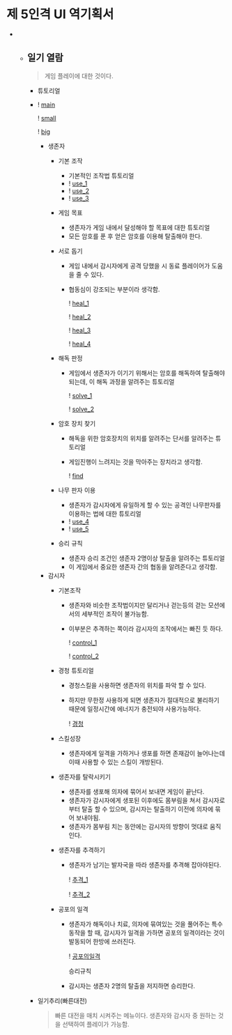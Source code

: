 # 제 5인격 UI 역기획서

- - ## 일기 열람

    > 게임 플레이에 대한 것이다.

    - 튜토리얼

    - ! [main](https://github.com/straipe/2018920028-intro/tree/2018920053_subject_3/2018920053_%EC%9E%A5%EC%84%B1%ED%98%B8_%EC%9D%BC%EA%B8%B0%EC%97%B4%EB%9E%8C/%EC%83%9D%EC%A1%B4%EC%9E%90/일기열람_큰메뉴.png)

      ! [small](https://github.com/straipe/2018920028-intro/tree/2018920053_subject_3/2018920053_%EC%9E%A5%EC%84%B1%ED%98%B8_%EC%9D%BC%EA%B8%B0%EC%97%B4%EB%9E%8C/%EC%83%9D%EC%A1%B4%EC%9E%90/일기열람_작은메뉴.png)

      ! [big](https://github.com/straipe/2018920028-intro/tree/2018920053_subject_3/2018920053_%EC%9E%A5%EC%84%B1%ED%98%B8_%EC%9D%BC%EA%B8%B0%EC%97%B4%EB%9E%8C/%EC%83%9D%EC%A1%B4%EC%9E%90/일기열람_큰메뉴.png)

      - 생존자
        - 기본 조작

          - 기본적인 조작법 튜토리얼
          - ! [use_1](https://github.com/straipe/2018920028-intro/tree/2018920053_subject_3/2018920053_%EC%9E%A5%EC%84%B1%ED%98%B8_%EC%9D%BC%EA%B8%B0%EC%97%B4%EB%9E%8C/%EC%83%9D%EC%A1%B4%EC%9E%90/튜토리얼_동작3.png)
          - ! [use_2](https://github.com/straipe/2018920028-intro/tree/2018920053_subject_3/2018920053_%EC%9E%A5%EC%84%B1%ED%98%B8_%EC%9D%BC%EA%B8%B0%EC%97%B4%EB%9E%8C/%EC%83%9D%EC%A1%B4%EC%9E%90/튜토리얼_동작2.png)
          - ! [use_3](https://github.com/straipe/2018920028-intro/tree/2018920053_subject_3/2018920053_%EC%9E%A5%EC%84%B1%ED%98%B8_%EC%9D%BC%EA%B8%B0%EC%97%B4%EB%9E%8C/%EC%83%9D%EC%A1%B4%EC%9E%90/튜토리얼_동작1.png)
        - 게임 목표

          - 생존자가 게임 내에서 달성해야 할 목표에 대한 튜토리얼
          - 모든 암호를 푼 후 얻은 암호를 이용해 탈출해야 한다.
        - 서로 돕기

          - 게임 내에서 감시자에게 공격 당했을 시 동료 플레이어가 도움을 줄 수 있다.

          - 협동심이 강조되는 부분이라 생각함.

            ! [heal_1](https://github.com/straipe/2018920028-intro/tree/2018920053_subject_3/2018920053_%EC%9E%A5%EC%84%B1%ED%98%B8_%EC%9D%BC%EA%B8%B0%EC%97%B4%EB%9E%8C/%EC%83%9D%EC%A1%B4%EC%9E%90/heal_1.png)

            ! [heal_2](https://github.com/straipe/2018920028-intro/tree/2018920053_subject_3/2018920053_%EC%9E%A5%EC%84%B1%ED%98%B8_%EC%9D%BC%EA%B8%B0%EC%97%B4%EB%9E%8C/%EC%83%9D%EC%A1%B4%EC%9E%90/heal_2.png)

            ! [heal_3](https://github.com/straipe/2018920028-intro/tree/2018920053_subject_3/2018920053_%EC%9E%A5%EC%84%B1%ED%98%B8_%EC%9D%BC%EA%B8%B0%EC%97%B4%EB%9E%8C/%EC%83%9D%EC%A1%B4%EC%9E%90/heal_3)

            ! [heal_4](https://github.com/straipe/2018920028-intro/tree/2018920053_subject_3/2018920053_%EC%9E%A5%EC%84%B1%ED%98%B8_%EC%9D%BC%EA%B8%B0%EC%97%B4%EB%9E%8C/%EC%83%9D%EC%A1%B4%EC%9E%90/heal_4)
        - 해독 판정

          - 게임에서 생존자가 이기기 위해서는 암호를 해독하여 탈출해야 되는데, 이 해독 과정을 알려주는 튜토리얼

            ! [solve_1](https://github.com/straipe/2018920028-intro/tree/2018920053_subject_3/2018920053_%EC%9E%A5%EC%84%B1%ED%98%B8_%EC%9D%BC%EA%B8%B0%EC%97%B4%EB%9E%8C/암호해독1.png)

            ! [solve_2](https://github.com/straipe/2018920028-intro/tree/2018920053_subject_3/2018920053_%EC%9E%A5%EC%84%B1%ED%98%B8_%EC%9D%BC%EA%B8%B0%EC%97%B4%EB%9E%8C/암호해독2.png)
        - 암호 장치 찾기

          - 해독을 위한 암호장치의 위치를 알려주는 단서를 알려주는 튜토리얼

          - 게임진행이 느려지는 것을 막아주는 장치라고 생각함.

            ! [find](https://github.com/straipe/2018920028-intro/tree/2018920053_subject_3/2018920053_%EC%9E%A5%EC%84%B1%ED%98%B8_%EC%9D%BC%EA%B8%B0%EC%97%B4%EB%9E%8C/%EC%83%9D%EC%A1%B4%EC%9E%90/find.png)
        - 나무 판자 이용

          - 생존자가 감시자에게 유일하게 할 수 있는 공격인 나무판자를 이용하는 법에 대한 튜토리얼
          - ! [use_4](https://github.com/straipe/2018920028-intro/tree/2018920053_subject_3/2018920053_%EC%9E%A5%EC%84%B1%ED%98%B8_%EC%9D%BC%EA%B8%B0%EC%97%B4%EB%9E%8C/%EC%83%9D%EC%A1%B4%EC%9E%90/튜토리얼_동작4.png)
          - ! [use_5](https://github.com/straipe/2018920028-intro/tree/2018920053_subject_3/2018920053_%EC%9E%A5%EC%84%B1%ED%98%B8_%EC%9D%BC%EA%B8%B0%EC%97%B4%EB%9E%8C/%EC%83%9D%EC%A1%B4%EC%9E%90/튜토리얼_동작5.png)
        - 승리 규칙
          - 생존자 승리 조건인 생존자 2명이상 탈출을 알려주는 튜토리얼
          - 이 게임에서 중요한 생존자 간의 협동을 알려준다고 생각함.
      - 감시자
        - 기본조작
          - 생존자와 비슷한 조작법이지만 달리거나 걷는등의 걷는 모션에서의 세부적인 조작이 불가능함.

          - 이부분은 추격하는 쪽이라 감시자의 조작에서는 빠진 듯 하다.

            ! [control_1](https://github.com/straipe/2018920028-intro/tree/2018920053_subject_3/2018920053_%EC%9E%A5%EC%84%B1%ED%98%B8_%EC%9D%BC%EA%B8%B0%EC%97%B4%EB%9E%8C/%EA%B0%90%EC%8B%9C%EC%9E%90/조작2.png)

            ! [control_2](https://github.com/straipe/2018920028-intro/tree/2018920053_subject_3/2018920053_%EC%9E%A5%EC%84%B1%ED%98%B8_%EC%9D%BC%EA%B8%B0%EC%97%B4%EB%9E%8C/%EA%B0%90%EC%8B%9C%EC%9E%90/조작1.png)

        - 경청 튜토리얼
          - 경청스킬을 사용하면 생존자의 위치를 파악 할 수 있다.

          - 하지만 무한정 사용하게 되면 생존자가 절대적으로 불리하기 때문에 일정시간에 에너지가 충전되야 사용가능하다.

            ! [경청](https://github.com/straipe/2018920028-intro/tree/2018920053_subject_3/2018920053_%EC%9E%A5%EC%84%B1%ED%98%B8_%EC%9D%BC%EA%B8%B0%EC%97%B4%EB%9E%8C/%EA%B0%90%EC%8B%9C%EC%9E%90/경청.png)

        - 스킬성장

          - 생존자에게 일격을 가하거나 생포를 하면 존재감이 늘어나는데 이때 사용할 수 있는 스킬이 개방된다.

        - 생존자를 탈락시키기

          - 생존자를 생포해 의자에 묶어서 보내면 게임이 끝난다.
          - 생존자가 감시자에게 생포된 이후에도 몸부림을 쳐서 감시자로 부터 탈출 할 수 있으며, 감시자는 탈출하기 이전에 의자에 묶어 보내야됨.
          - 생존자가 몸부림 치는 동안에는 감시자의 방향이 멋대로 움직인다.

        - 생존자를 추격하기

          - 생존자가 남기는 발자국을 따라 생존자를 추격해 잡아야된다.

            ! [추격_1](https://github.com/straipe/2018920028-intro/tree/2018920053_subject_3/2018920053_%EC%9E%A5%EC%84%B1%ED%98%B8_%EC%9D%BC%EA%B8%B0%EC%97%B4%EB%9E%8C/%EA%B0%90%EC%8B%9C%EC%9E%90/추격1.png)

            ! [추격_2](https://github.com/straipe/2018920028-intro/tree/2018920053_subject_3/2018920053_%EC%9E%A5%EC%84%B1%ED%98%B8_%EC%9D%BC%EA%B8%B0%EC%97%B4%EB%9E%8C/%EA%B0%90%EC%8B%9C%EC%9E%90/추격2.png)

        - 공포의 일격

          - 생존자가 해독이나 치료, 의자에 묶여있는 것을 풀어주는 특수동작을 할 때, 감시자가 일격을 가하면 공포의 일격이라는 것이 발동되어 한방에 쓰러진다.

            ! [공포의일격](https://github.com/straipe/2018920028-intro/tree/2018920053_subject_3/2018920053_%EC%9E%A5%EC%84%B1%ED%98%B8_%EC%9D%BC%EA%B8%B0%EC%97%B4%EB%9E%8C/%EA%B0%90%EC%8B%9C%EC%9E%90/공포의일격.png)

            승리규칙

          - 감시자는 생존자 2명의 탈출을 저지하면 승리한다.

    - 일기추리(빠른대전)

      > 빠른 대전을 매치 시켜주는 메뉴이다. 생존자와 감시자 중 원하는 것을 선택하여 플레이가 가능함.
